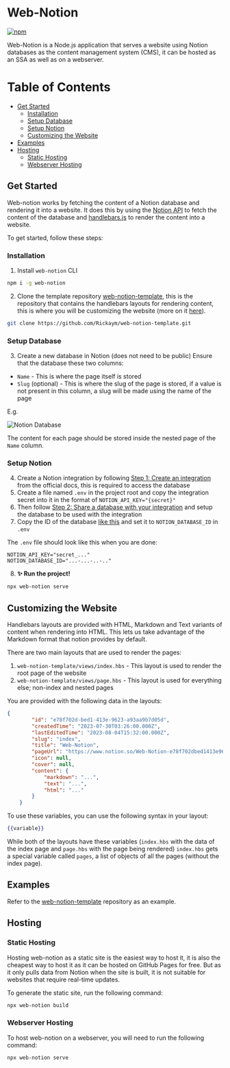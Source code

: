 # Web-Notion

[![npm][version]](https://www.npmjs.com/package/@rickaym/web-notion)

Web-Notion is a Node.js application that serves a website using Notion databases as the content management system (CMS), it can be hosted as an SSA as well as on a webserver.

# Table of Contents

- [Get Started](#get-started)
  - [Installation](#installation)
  - [Setup Database](#setup-database)
  - [Setup Notion](#setup-notion)
  - [Customizing the Website](#customizing-the-website)
- [Examples](#examples)
- [Hosting](#hosting)
  - [Static Hosting](#static-hosting)
  - [Webserver Hosting](#webserver-hosting)

## Get Started

Web-notion works by fetching the content of a Notion database and rendering it into a website. It does this by using the [Notion API](https://developers.notion.com/) to fetch the content of the database and [handlebars.js](https://handlebarsjs.com/) to render the content into a website.

To get started, follow these steps:

### Installation
1. Install `web-notion` CLI

```bash
npm i -g web-notion
```

2. Clone the template repository [web-notion-template](https://github.com/Rickaym/web-notion-template), this is the repository that contains the handlebars layouts for rendering content, this is where you will be customizing the website (more on it [here](#customizing-the-website)).

```bash
git clone https://github.com/Rickaym/web-notion-template.git
```
### Setup Database

3. Create a new database in Notion (does not need to be public) Ensure that the database these two columns:
- `Name` - This is where the page itself is stored
- `Slug` (optional) - This is where the slug of the page is stored, if a value is not present in this column, a slug will be made using the name of the page

E.g.

![Notion Database](./readme/database.png)

The content for each page should be stored inside the nested page of the `Name` column.

### Setup Notion

4.  Create a Notion integration by following [Step 1: Create an integration](https://developers.notion.com/docs/create-a-notion-integration#step-1-create-an-integration) from the official docs, this is required to access the database
4. Create a file named `.env` in the project root and copy the integration secret into it in the format of `NOTION_API_KEY="{secret}"`
5. Then follow [Step 2: Share a database with your integration](https://developers.notion.com/docs/create-a-notion-integration#step-2-share-a-database-with-your-integration) and setup the database to be used with the integration
6. Copy the ID of the database [like this](https://developers.notion.com/docs/create-a-notion-integration#step-3-save-the-database-id) and set it to `NOTION_DATABASE_ID` in `.env`

The `.env` file should look like this when you are done:

```env
NOTION_API_KEY="secret_..."
NOTION_DATABASE_ID="...-...-..-.."
```

8. **✨ Run the project!**
```bash
npx web-notion serve
```

## Customizing the Website

Handlebars layouts are provided with HTML, Markdown and Text variants of content when rendering into HTML. This lets us take advantage of the Markdown format that notion provides by default.

There are two main layouts that are used to render the pages:

1. `web-notion-template/views/index.hbs` - This layout is used to render the root page of the website
2. `web-notion-template/views/page.hbs` - This layout is used for everything else; non-index and nested pages

You are provided with the following data in the layouts:

```json
{
        "id": "e78f702d-bed1-413e-9623-a93aa9b7d05d",
        "createdTime": "2023-07-30T03:26:00.000Z",
        "lastEditedTime": "2023-08-04T15:32:00.000Z",
        "slug": "index",
        "title": "Web-Notion",
        "pageUrl": "https://www.notion.so/Web-Notion-e78f702dbed1413e9623a93aa9b7d05d",
        "icon": null,
        "cover": null,
        "content": {
            "markdown": "...",
            "text": "...",
            "html": "..."
        }
    }
```

To use these variables, you can use the following syntax in your layout:

```handlebars
{{variable}}
```

While both of the layouts have these variables (`index.hbs` with the data of the index page and `page.hbs` with the page being rendered) `index.hbs` gets a special variable called `pages`, a list of objects of all the pages (without the index page).

## Examples

Refer to the [web-notion-template](https://github.com/Rickaym/web-notion-template) repository as an example.

## Hosting

### Static Hosting

Hosting web-notion as a static site is the easiest way to host it, it is also the cheapest way to host it as it can be hosted on GitHub Pages for free. But as it only pulls data from Notion when the site is built, it is not suitable for websites that require real-time updates.

To generate the static site, run the following command:

```bash
npx web-notion build
```

### Webserver Hosting

To host web-notion on a webserver, you will need to run the following command:

```bash
npx web-notion serve
```

[version]: https://cf.dispatch.pyaesonemyo.dev/badge/npm/@rickaym/web-notion